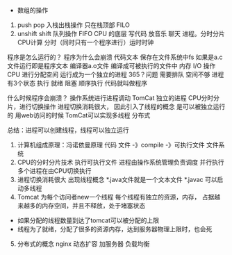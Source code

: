 - 数组的操作
1. push pop 入栈出栈操作
只在栈顶部 FILO
2. unshift shift 队列操作
FIFO
CPU 的底层
写代码 放音乐 聊天
进程。分时分片
CPU计算 分时（同时只有一个程序进行）运时时钟 


程序是怎么运行的？ 程序为什么会崩溃
代码文本 保存在文件系统中fs 
如果是a.c文件运行即是程序文本 编译器a.o文件 编译成可被执行的文件中 
内存 I/O 操作
CPU 进行分配空间 运行成为一个独立的进程
365？问题
需要排队 空间不够
进程有3个状态
执行 就绪 阻塞
顺序执行
代码就叫做程序


什么时候程序会崩溃？
操作系统进行进程调动
TomCat 独立的进程
CPU分时分片，进行切换操作
进程切换消耗很大，
因此引入了线程的概念 是可以被独立运行的
用web访问的时候
TomCat可以实现多线程 
分布式

总结：进程可以创建线程，线程可以独立运行
1. 计算机组成原理：冯诺依曼原理
代码 文件 -》compile -》可执行文件 文件系统
2. CPU的分时分片技术
 执行可执行文件
 进程由操作系统管理负责调度
 并行执行 多个进程在由CPU切换执行
3. 进程切换消耗很大
  出现线程概念
  *.java文件就是一个文本文件 *.javac
  可以启动多线程
4. Tomcat 为每个访问者new一个线程
 每个线程有独立的资源，内存，
 占据越来越多的内存空间，并且不释放，处于堵塞状态
 - 如果分配的线程数量到达了tomcat可以被分配的上限
 - 线程为了就绪，分配了很多的资源内存，达到服务器物理上限时，也会死
5. 分布式的概念
 nginx 动态扩容
 加服务器 负载均衡 